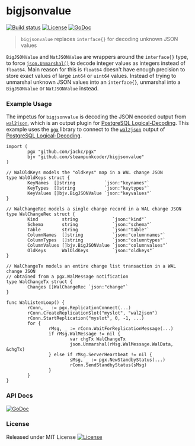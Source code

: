 # bigjsonvalue

[![Build status][travis-image]][travis-url] [![License][license-image]][license-url] [![GoDoc][godoc-img]][godoc-url]

> `bigjsonvalue` replaces `interface{}` for decoding unknown JSON values

`BigJSONValue` and `NatJSONValue` are wrappers around the `interface{}` type, to force
[`json.Unmarshal()`](https://golang.org/pkg/encoding/json/#Unmarshal)
to decode integer values as integers instead of `float64`.
Main reason for this is `float64` doesn't have enough precision
to store exact values of large `int64` or `uint64` values.
Instead of trying to unmarshal unknown JSON values into an `interface{}`,
unmarshal into a `BigJSONValue` or `NatJSONValue` instead.

### Example Usage

The impetus for `bigjsonvalue` is decoding the JSON encoded output from
[`wal2json`](https://github.com/eulerto/wal2json), which is an output plugin for
[PostgreSQL Logical-Decoding](https://www.postgresql.org/docs/current/static/logicaldecoding.html).
This example uses the [`pgx`](https://github.com/jackc/pgx) library to
connect to the [`wal2json`](https://github.com/eulerto/wal2json) output of
[PostgreSQL Logical-Decoding](https://www.postgresql.org/docs/current/static/logicaldecoding.html).

```golang
import (
        pgx "github.com/jackc/pgx"
        bjv "github.com/steampunkcoder/bigjsonvalue"
)

// WalOldKeys models the "oldkeys" map in a WAL change JSON
type WalOldKeys struct {
        KeyNames  []string           `json:"keynames"`
        KeyTypes  []string           `json:"keytypes"`
        KeyValues []bjv.BigJSONValue `json:"keyvalues"`
}

// WalChangeRec models a single change record in a WAL change JSON
type WalChangeRec struct {
        Kind         string             `json:"kind"`
        Schema       string             `json:"schema"`
        Table        string             `json:"table"`
        ColumnNames  []string           `json:"columnnames"`
        ColumnTypes  []string           `json:"columntypes"`
        ColumnValues []bjv.BigJSONValue `json:"columnvalues"`
        OldKeys      WalOldKeys         `json:"oldkeys"`
}

// WalChangeTx models an entire change list transaction in a WAL change JSON
// obtained from a pgx.WalMessage notification
type WalChangeTx struct {
        Changes []WalChangeRec `json:"change"`
}

func WalListenLoop() {
        rConn, _ := pgx.ReplicationConnect(...)
        rConn.CreateReplicationSlot("myslot", "wal2json")
        rConn.StartReplication("myslot", 0, -1, ...)
        for {
                rMsg, _ := rConn.WaitForReplicationMessage(...)
                if rMsg.WalMessage != nil {
                        var chgTx WalChangeTx
                        json.Unmarshal(rMsg.WalMessage.WalData, &chgTx)
                } else if rMsg.ServerHeartbeat != nil {
                        sMsg, _ := pgx.NewStandbyStatus(...)
                        rConn.SendStandbyStatus(sMsg)
                }
        }
}

```

### API Docs
[![GoDoc][godoc-img]][godoc-url]

### License
Released under MIT License [![License][license-image]][license-url]

[godoc-url]: https://godoc.org/github.com/steampunkcoder/bigjsonvalue
[godoc-img]: https://img.shields.io/badge/godoc-reference-blue.svg?style=flat-square
[license-image]: https://img.shields.io/badge/license-MIT-blue.svg?style=flat-square
[license-url]: LICENSE
[travis-image]: https://img.shields.io/travis/steampunkcoder/bigjsonvalue.svg?style=flat-square
[travis-url]: https://travis-ci.org/steampunkcoder/bigjsonvalue

